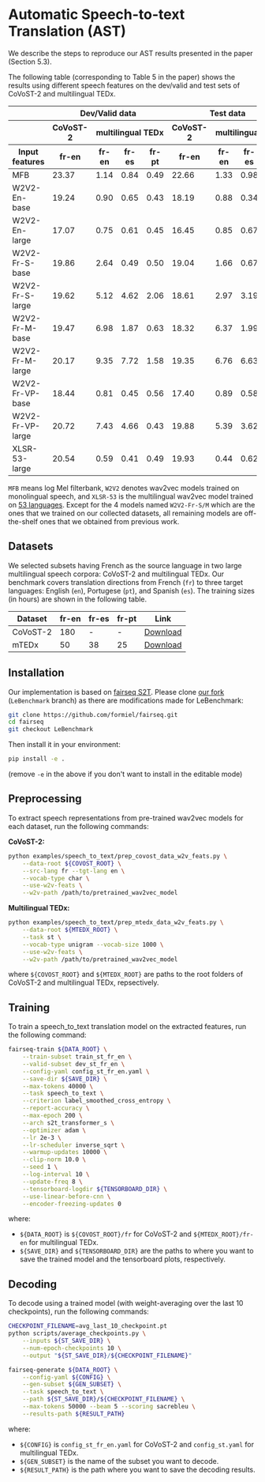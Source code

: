 # Automatic Speech-to-text Translation (AST)

We describe the steps to reproduce our AST results presented in the paper (Section 5.3).  

The following table (corresponding to Table 5 in the paper) shows the results using different speech features on the dev/valid and test sets of CoVoST-2 and multilingual TEDx.

<table>
  <thead>
    <tr>
      <th></th>
      <th colspan="4">Dev/Valid data</th>
      <th colspan="4">Test data</th>
      <th></th>
    </tr>
  </thead>
    <thead>
    <tr>
      <th></th>
      <th>CoVoST-2</th>
      <th colspan="3">multilingual TEDx</th>
      <th>CoVoST-2</th>
      <th colspan="3">multilingual TEDx</th>
      <th></th>
    </tr>
    </thead>
    <thead>
    <tr>
      <th>Input features</th>
      <th>fr-en</th>
      <th>fr-en</th>
      <th>fr-es</th>
      <th>fr-pt</th>
      <th>fr-en</th>
      <th>fr-en</th>
      <th>fr-es</th>
      <th>fr-pt</th>
      <th>Link</th>
    </tr>
    </thead>
  <tbody>
    <tr>
	 <td>MFB</td>
	 <td>23.37</td>
	 <td>1.14</td>
	 <td>0.84</td>
	 <td>0.49</td>
	 <td>22.66</td>
	 <td>1.33</td>
	 <td>0.98</td>
	 <td>0.68</td>
	 <td></td>
</tr>
<tr>
	 <td>W2V2-En-base</td>
	 <td>19.24</td>
	 <td>0.90</td>
	 <td>0.65</td>
	 <td>0.43</td>
	 <td>18.19</td>
	 <td>0.88</td>
	 <td>0.34</td>
	 <td>0.27</td>
	 <td><a href=https://dl.fbaipublicfiles.com/fairseq/wav2vec/wav2vec_small.pt>Download</a></td>
</tr>
<tr>
	 <td>W2V2-En-large</td>
	 <td>17.07</td>
	 <td>0.75</td>
	 <td>0.61</td>
	 <td>0.45</td>
	 <td>16.45</td>
	 <td>0.85</td>
	 <td>0.67</td>
	 <td>0.32</td>
	 <td><a href=https://dl.fbaipublicfiles.com/fairseq/wav2vec/libri960_big.pt>Download</a></td>
</tr>
<tr>
	 <td>W2V2-Fr-S-base</td>
	 <td>19.86</td>
	 <td>2.64</td>
	 <td>0.49</td>
	 <td>0.50</td>
	 <td>19.04</td>
	 <td>1.66</td>
	 <td>0.67</td>
	 <td>0.61</td>
	 <td><a href=https://huggingface.co/LeBenchmark/wav2vec2-FR-S-base>Download</a></td>
</tr>
<tr>
	 <td>W2V2-Fr-S-large</td>
	 <td>19.62</td>
	 <td>5.12</td>
	 <td>4.62</td>
	 <td>2.06</td>
	 <td>18.61</td>
	 <td>2.97</td>
	 <td>3.19</td>
	 <td>2.25</td>
	 <td><a href=https://huggingface.co/LeBenchmark/wav2vec2-FR-S-large>Download</a></td>
</tr>
<tr>
	 <td>W2V2-Fr-M-base</td>
	 <td>19.47</td>
	 <td>6.98</td>
	 <td>1.87</td>
	 <td>0.63</td>
	 <td>18.32</td>
	 <td>6.37</td>
	 <td>1.99</td>
	 <td>0.54</td>
	 <td><a href=https://huggingface.co/LeBenchmark/wav2vec2-FR-M-base>Download</a></td>
</tr>
<tr>
	 <td>W2V2-Fr-M-large</td>
	 <td>20.17</td>
	 <td>9.35</td>
	 <td>7.72</td>
	 <td>1.58</td>
	 <td>19.35</td>
	 <td>6.76</td>
	 <td>6.63</td>
	 <td>1.63</td>
	 <td><a href=https://huggingface.co/LeBenchmark/wav2vec2-FR-M-large>Download</a></td>
</tr>
<tr>
	 <td>W2V2-Fr-VP-base</td>
	 <td>18.44</td>
	 <td>0.81</td>
	 <td>0.45</td>
	 <td>0.56</td>
	 <td>17.40</td>
	 <td>0.89</td>
	 <td>0.58</td>
	 <td>0.75</td>
	 <td><a href=https://dl.fbaipublicfiles.com/voxpopuli/models/wav2vec2_base_fr.pt>Download</a></td>
</tr>
<tr>
	 <td>W2V2-Fr-VP-large</td>
	 <td>20.72</td>
	 <td>7.43</td>
	 <td>4.66</td>
	 <td>0.43</td>
	 <td>19.88</td>
	 <td>5.39</td>
	 <td>3.62</td>
	 <td>0.49</td>
	 <td><a href=https://dl.fbaipublicfiles.com/voxpopuli/models/wav2vec2_large_fr.pt>Download</a></td>
</tr>
<tr>
	 <td>XLSR-53-large</td>
	 <td>20.54</td>
	 <td>0.59</td>
	 <td>0.41</td>
	 <td>0.49</td>
	 <td>19.93</td>
	 <td>0.44</td>
	 <td>0.62</td>
	 <td>0.29</td>
	 <td><a href=https://dl.fbaipublicfiles.com/fairseq/wav2vec/xlsr_53_56k.pt>Download</a></td>
</tr>
  </tbody>
</table>

<!-- |                    |              Dev/Valid data ||||                   Test data ||||  |
|                    | CoVoST-2 | multilingual TEDx ||| CoVoST-2 | multilingual TEDx |||  |
| Input features     | fr-en | fr-en | fr-es | fr-pt | fr-en | fr-en | fr-es | fr-pt | Link|
| -----              | :---: | :---: | :---: | :---: | :---: | :---: | :---: | :---: | --- |
| MFB                |   **23.37** | 1.14 | 0.84 | 0.49 | **22.66** | 1.33 | 0.98 | 0.68 | |
| W2V2-En-*base*     |   19.24 | 0.90 | 0.65 | 0.43 | 18.19 | 0.88 | 0.34 | 0.27 | [Download](https://dl.fbaipublicfiles.com/fairseq/wav2vec/wav2vec_small.pt) |
| W2V2-En-*large*    |   17.07 | 0.75 | 0.61 | 0.45 | 16.45 | 0.85 | 0.67 | 0.32 | [Download](https://dl.fbaipublicfiles.com/fairseq/wav2vec/libri960_big.pt) |
| W2V2-Fr-S-*base*   |   19.86 | 2.64 | 0.49 | 0.50 | 19.04 | 1.66 | 0.67 | 0.61 | [Download](https://huggingface.co/LeBenchmark/wav2vec2-FR-S-base) |
| W2V2-Fr-S-*large*  |   19.62 | 5.12 | 4.62 | **2.06** | 18.61 | 2.97 | 3.19 | **2.25** | [Download](https://huggingface.co/LeBenchmark/wav2vec2-FR-S-large) |
| W2V2-Fr-M-*base*   |   19.47 | 6.98 | 1.87 | 0.63 | 18.32 | 6.37 | 1.99 | 0.54 | [Download](https://huggingface.co/LeBenchmark/wav2vec2-FR-M-base) |
| W2V2-Fr-M-*large*  |   20.17 | **9.35** | **7.72** | 1.58 | 19.35 | **6.76** | **6.63** | 1.63 | [Download](https://huggingface.co/LeBenchmark/wav2vec2-FR-M-large) |
| W2V2-Fr-VP-*base*  |   18.44 | 0.81 | 0.45 | 0.56 | 17.40 | 0.89 | 0.58 | 0.75 | [Download](https://dl.fbaipublicfiles.com/voxpopuli/models/wav2vec2_base_fr.pt) |
| W2V2-Fr-VP-*large* |   20.72 | 7.43 | 4.66 | 0.43 | 19.88 | 5.39 | 3.62 | 0.49 | [Download](https://dl.fbaipublicfiles.com/voxpopuli/models/wav2vec2_large_fr.pt) |
| XLSR-53-*large*    |   20.54 | 0.59 | 0.41 | 0.49 | 19.93 | 0.44 | 0.62 | 0.29 | [Download](https://dl.fbaipublicfiles.com/fairseq/wav2vec/xlsr_53_56k.pt) | -->

`MFB` means log Mel filterbank, `W2V2` denotes wav2vec models trained on monolingual speech, and `XLSR-53` is the multilingual wav2vec model trained on [53 languages](https://arxiv.org/abs/2006.13979). Except for the 4 models named `W2V2-Fr-S/M` which are the ones that we trained on our collected datasets, all remaining models are off-the-shelf ones that we obtained from previous work.

## Datasets
We selected subsets having French as the source language in two large multilingual speech corpora: CoVoST-2 and multilingual TEDx. 
Our benchmark covers translation directions from French (`fr`) to three target languages: English (`en`), Portugese (`pt`), and Spanish (`es`). 
The training sizes (in hours) are shown in the following table.

| Dataset     | fr-en | fr-es | fr-pt | Link |
| ----- | ----- | ----- | ----- | ----- |
| CoVoST-2    |   180     | -     | -     | [Download](https://voice-prod-bundler-ee1969a6ce8178826482b88e843c335139bd3fb4.s3.amazonaws.com/cv-corpus-4-2019-12-10/fr.tar.gz) |
| mTEDx       |   50      |  38   | 25    | [Download](https://www.openslr.org/resources/100) |


## Installation
Our implementation is based on [fairseq S2T](https://github.com/pytorch/fairseq/tree/master/examples/speech_to_text). 
Please clone [our fork](https://github.com/formiel/fairseq/tree/LeBenchmark) (`LeBenchmark` branch)
as there are modifications made for LeBenchmark:

```bash
git clone https://github.com/formiel/fairseq.git
cd fairseq
git checkout LeBenchmark
```

Then install it in your environment:
```bash
pip install -e . 
```
(remove `-e` in the above if you don't want to install in the editable mode)

## Preprocessing
To extract speech representations from pre-trained wav2vec models for each dataset,
run the following commands:

**CoVoST-2:**
```bash
python examples/speech_to_text/prep_covost_data_w2v_feats.py \
    --data-root ${COVOST_ROOT} \
    --src-lang fr --tgt-lang en \
    --vocab-type char \
    --use-w2v-feats \
    --w2v-path /path/to/pretrained_wav2vec_model
```
**Multilingual TEDx:**
<!-- For multilingual TEDx, you can downsample the audio files to 16kHz using the 
script in this repo:

```bash
python AST/tools/convert_to_wav.py --audio-dir /path/to/original/audio/folder \
                                   --audio-ext flac \
                                   --wav-dir /path/to/output/folder
``` -->

```bash
python examples/speech_to_text/prep_mtedx_data_w2v_feats.py \
    --data-root ${MTEDX_ROOT} \
    --task st \
    --vocab-type unigram --vocab-size 1000 \
    --use-w2v-feats \
    --w2v-path /path/to/pretrained_wav2vec_model
```
where `${COVOST_ROOT}` and `${MTEDX_ROOT}` are paths to the root folders of CoVoST-2 
and multilingual TEDx, repsectively.


## Training
To train a speech_to_text translation model on the extracted features,
run the following command:

```bash
fairseq-train ${DATA_ROOT} \
    --train-subset train_st_fr_en \
    --valid-subset dev_st_fr_en \
    --config-yaml config_st_fr_en.yaml \
    --save-dir ${SAVE_DIR} \
    --max-tokens 40000 \
    --task speech_to_text \
    --criterion label_smoothed_cross_entropy \
    --report-accuracy \
    --max-epoch 200 \
    --arch s2t_transformer_s \
    --optimizer adam \
    --lr 2e-3 \
    --lr-scheduler inverse_sqrt \
    --warmup-updates 10000 \
    --clip-norm 10.0 \
    --seed 1 \
    --log-interval 10 \
    --update-freq 8 \
    --tensorboard-logdir ${TENSORBOARD_DIR} \
    --use-linear-before-cnn \
    --encoder-freezing-updates 0
```
where:
- `${DATA_ROOT}` is `${COVOST_ROOT}/fr` for CoVoST-2 and `${MTEDX_ROOT}/fr-en` 
for multilingual TEDx.
- `${SAVE_DIR}` and `${TENSORBOARD_DIR}` are the paths to where you want to save 
the trained model and the tensorboard plots, respectively.

## Decoding
To decode using a trained model (with weight-averaging over the last 10 checkpoints),
run the following commands:

```bash
CHECKPOINT_FILENAME=avg_last_10_checkpoint.pt
python scripts/average_checkpoints.py \
    --inputs ${ST_SAVE_DIR} \
    --num-epoch-checkpoints 10 \
    --output "${ST_SAVE_DIR}/${CHECKPOINT_FILENAME}"

fairseq-generate ${DATA_ROOT} \
    --config-yaml ${CONFIG} \
    --gen-subset ${GEN_SUBSET} \
    --task speech_to_text \
    --path ${ST_SAVE_DIR}/${CHECKPOINT_FILENAME} \
    --max-tokens 50000 --beam 5 --scoring sacrebleu \
    --results-path ${RESULT_PATH}
```
where:
- `${CONFIG}` is `config_st_fr_en.yaml` for CoVoST-2 and `config_st.yaml` for 
multilingual TEDx.
- `${GEN_SUBSET}` is the name of the subset you want to decode.
- `${RESULT_PATH}` is the path where you want to save the decoding results.
